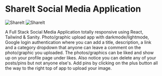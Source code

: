 # ShareIt Social Media Application
![ShareIt](https://expertdesign.cc/share-it/screenshot.jpg)
![ShareIt](https://expertdesign.cc/share-it/screenshot-darkmode.jpg)

A Full Stack Social Media Application totally responsive using React, Tailwind & Sanity. Photo/graphic upload app with darkmode/lightmode, Google login authentication where you can add a title, description, a link and a category dropdown that anyone can leave a comment on the photo/graphic you uploaded. The photos/graphics can be liked and show up on your profile page under likes. Also notice you can delete any of your posts/pins but not anyone else's. Add pins by clicking on the plus button all the way to the right top of app to upload your image.
